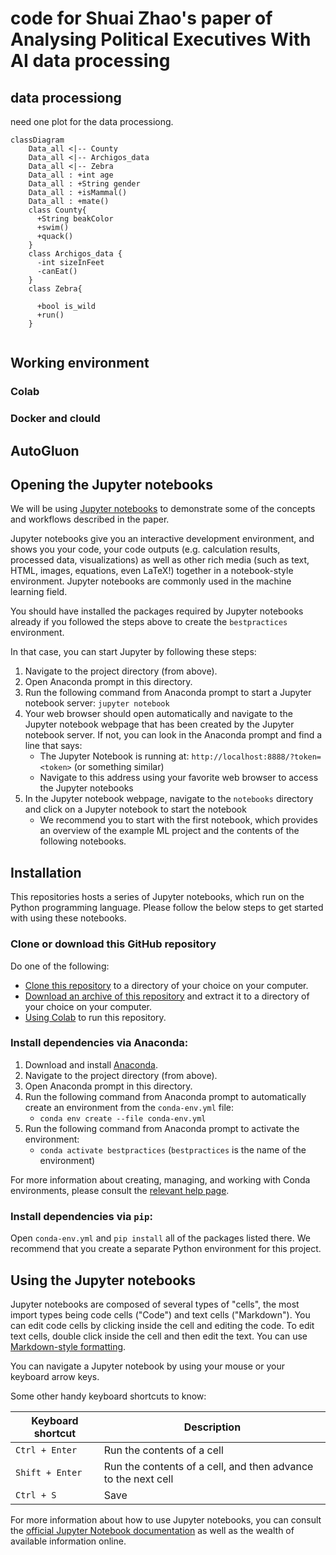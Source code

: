 # code for Shuai Zhao's paper of Analysing Political Executives With AI data processing

## data processiong

need one plot for the data processiong.


```mermaid
classDiagram
    Data_all <|-- County
    Data_all <|-- Archigos_data 
    Data_all <|-- Zebra
    Data_all : +int age
    Data_all : +String gender
    Data_all : +isMammal()
    Data_all : +mate()
    class County{
      +String beakColor
      +swim()
      +quack()
    }
    class Archigos_data {
      -int sizeInFeet
      -canEat()
    }
    class Zebra{ 

      +bool is_wild
      +run()
    }
            
```

## Working environment

### Colab

### Docker and clould

## AutoGluon


## Opening the Jupyter notebooks
We will be using [Jupyter notebooks](https://jupyter.org/) to demonstrate some of the concepts and workflows described in the paper.

Jupyter notebooks give you an interactive development environment, and shows you your code, your code outputs (e.g. calculation results, processed data, visualizations) as well as other rich media (such as text, HTML, images, equations, even LaTeX!) together in a notebook-style environment. Jupyter notebooks are commonly used in the machine learning field.

You should have installed the packages required by Jupyter notebooks already if you followed the steps above to create the `bestpractices` environment.

In that case, you can start Jupyter by following these steps:
1. Navigate to the project directory (from above).
1. Open Anaconda prompt in this directory.
1. Run the following command from Anaconda prompt to start a Jupyter notebook server: `jupyter notebook`
1. Your web browser should open automatically and navigate to the Jupyter notebook webpage that has been created by the Jupyter notebook server. If not, you can look in the Anaconda prompt and find a line that says:
	- The Jupyter Notebook is running at: ```http://localhost:8888/?token=<token>``` (or something similar)
	- Navigate to this address using your favorite web browser to access the Jupyter notebooks
1. In the Jupyter notebook webpage, navigate to the `notebooks` directory and click on a Jupyter notebook to start the notebook
	- We recommend you to start with the first notebook, which provides an overview of the example ML project and the contents of the following notebooks.


## Installation
This repositories hosts a series of Jupyter notebooks, which run on the Python programming language.
Please follow the below steps to get started with using these notebooks.


### Clone or download this GitHub repository
Do one of the following:

* [Clone this repository](https://github.com/anthony-wang/BestPractices.git) to a directory of your choice on your computer.
* [Download an archive of this repository](https://github.com/anthony-wang/BestPractices/archive/master.zip) and extract it to a directory of your choice on your computer.
* [Using Colab]() to run this repository.


### Install dependencies via Anaconda:
1. Download and install [Anaconda](https://conda.io/docs/index.html).
1. Navigate to the project directory (from above).
1. Open Anaconda prompt in this directory.
1. Run the following command from Anaconda prompt to automatically create an environment from the `conda-env.yml` file:
    - `conda env create --file conda-env.yml`
1. Run the following command from Anaconda prompt to activate the environment:
    - `conda activate bestpractices` (`bestpractices` is the name of the environment)

For more information about creating, managing, and working with Conda environments, please consult the [relevant help page](https://conda.io/docs/user-guide/tasks/manage-environments.html).


### Install dependencies via `pip`:
Open `conda-env.yml` and `pip install` all of the packages listed there. 
We recommend that you create a separate Python environment for this project.


## Using the Jupyter notebooks
Jupyter notebooks are composed of several types of "cells", the most import types being code cells ("Code") and text cells ("Markdown").
You can edit code cells by clicking inside the cell and editing the code.
To edit text cells, double click inside the cell and then edit the text. You can use [Markdown-style formatting](https://jupyter-notebook.readthedocs.io/en/stable/examples/Notebook/Working%20With%20Markdown%20Cells.html?highlight=markdown).

You can navigate a Jupyter notebook by using your mouse or your keyboard arrow keys.

Some other handy keyboard shortcuts to know:

| Keyboard shortcut | Description |
| --- | --- |
| `Ctrl + Enter` | Run the contents of a cell |
| `Shift + Enter` | Run the contents of a cell, and then advance to the next cell |
| `Ctrl + S` | Save |

For more information about how to use Jupyter notebooks, you can consult the [official Jupyter Notebook documentation](https://jupyter-notebook.readthedocs.io/en/stable/notebook.html) as well as the wealth of available information online.
